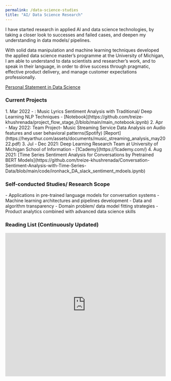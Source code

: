 ```yaml
---
permalink: /data-science-studies
title: "AI/ Data Science Research"
---
```

I have started research in applied AI and data science technologies, by taking a closer look to successes and failed cases, and deepen my understanding in data models/ pipelines.

With solid data manipulation and machine learning techniques developed the applied data science master’s programme at the University of Michigan, I am able to understand to data scientists and researcher’s work, and to speak in their language, in order to drive success through pragmatic, effective product delivery, and manage customer expectations professionally.

[Personal Statement in Data Science](https://docs.google.com/document/d/1RFOikLoy9FHzH5Oez7bbI7DqoPAjQU2XVwh6Y7uh7kM/edit?usp=sharing)


<h3>Current Projects</h3>
1. Mar 2022 - : Music Lyrics Sentiment Analysis with Traditional/ Deep Learning NLP Techniques - [Notebook](https://github.com/treize-khushrenada/project_flow_stage_0/blob/main/main_notebook.ipynb)
2. Apr - May 2022: Team Project- Music Streaming Service Data Analysis on Audio features and user behavioral patterns(Spotify)
[Report](https://heyarthur.com/assets/documents/music_streaming_analysis_may2022.pdf)
3. Jul - Dec 2021: Deep Learning Research Team at University of Michigan School of Information - [1Cademy](https://1cademy.com/)
4. Aug 2021: [Time Series Sentiment Analysis for Conversations by Pretrained BERT Models](https://github.com/treize-khushrenada/Conversation-Sentiment-Analysis-with-Time-Series-Data/blob/main/code/ironhack_DA_slack_sentiment_mdoels.ipynb)

<h3>Self-conducted Studies/ Research Scope</h3>
- Applications in pre-trained language models for conversation systems
- Machine learning architectures and pipelines development
- Data and algorithm transparency
- Domain problem/ data model fitting strategies
- Product analytics combined with advanced data science skills 

<h3>Reading List (Continuously Updated)</h3>
<iframe style="border: 0; width: 100%; height: 450px;" allowfullscreen frameborder="0" src="https://raindrop.io/arthurckw/the-whitebox-reading-list-19725136/embed/theme=auto"></iframe>